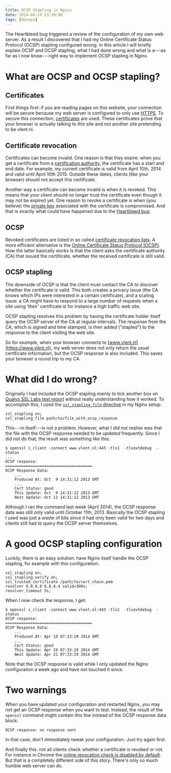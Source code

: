 ```yaml
---
title: OCSP Stapling in Nginx
date: 2014-04-19 23:39:00
tags: [devops]
---
```


The Heartbleed bug triggered a review of the configuration of my own
web server. As a result I discovered that I had my Online Certificate
Status Protocol (OCSP) stapling configured wrong. In this article I
will briefly explain OCSP and OCSP stapling, what I had done wrong and
what is a---as far as I now know---right way to implement OCSP stapling
in Nginx.

# What are OCSP and OCSP stapling?

## Certificates

First things first: if you are reading pages on this website, your
connection will be secure because my web server is configured to only
use [HTTPS](http://en.wikipedia.org/wiki/HTTP_Secure). To secure this
connection,
[certificates](http://en.wikipedia.org/wiki/X.509#Certificates) are
used. These certificates prove that your browser is actually talking
to *this* site and not another site pretending to be vlent.nl.

## Certificate revocation

Certificates can become invalid. One reason is that they expire: when
you get a certificate from a
[certification authority](http://en.wikipedia.org/wiki/Certification_authority),
the certificate has a start and end date. For example, my current
certificate is valid from April 10th, 2014 and valid until April 10th
2015. Outside these dates, clients (like your browser) should not
accept this certificate.

Another way a certificate can become invalid is when it is
revoked. This means that your client should no longer trust the
certificate even though it may not be expired yet. One reason to
revoke a certificate is when (you believe) the
[private key](http://en.wikipedia.org/wiki/Public_key_infrastructure)
associated with the certificate is compromised. And that is exactly
what could have happened due to the [Heartbleed bug](http://heartbleed.com/).

## OCSP

Revoked certificates are listed in so called
[certificate revocation lists](http://en.wikipedia.org/wiki/Certificate_Revocation_List). A
more efficient alternative is the
[Online Certificate Status Protocol (OCSP)](http://en.wikipedia.org/wiki/Online_Certificate_Status_Protocol). How
the latter basically works is that the client asks the certificate
authority (CA) that issued the certificate, whether the received
certificate is still valid.

## OCSP stapling

The downside of OCSP is that the client must contact the CA to
discover whether the certificate is valid. This both creates a privacy
issue (the CA knows which IPs were interested in a certain
certificate), and a scaling issue: a CA might have to respond to a
large number of requests when a site using 'their' certificate is for
instance a high traffic web site.

OCSP stapling resolves this problem by having the certificate holder
itself query the OCSP server of the CA at regular intervals. The
response from the CA, which is signed and time stamped, is then added
("stapled") to the response to the client visiting the web site.

So for example, when your browser connects to
[www.vlent.nl](https://www.vlent.nl), my web server does not only
return the usual certificate information, but the OCSP response is
also included. This saves your browser a round trip to my CA.


# What did I do wrong?

Originally I had included the OCSP stapling mainly to tick another box
on
[Qualys SSL Labs test report](https://www.ssllabs.com/ssltest/analyze.html?d=vlent.nl)
without really understanding how it worked. To accomplish this, I used
the
[`ssl_stapling_file` directive](http://nginx.org/en/docs/http/ngx_http_ssl_module.html#ssl_stapling_file)
in my Nginx setup:

    ssl_stapling on;
    ssl_stapling_file path/to/file_with_ocsp_response

This---in itself---is not a problem. However, what I did not realise
was that the file with the OCSP response needed to be *updated*
frequently. Since I did not do that, the result was something like
this:

    $ openssl s_client -connect www.vlent.nl:443 -tls1  -tlsextdebug  -status
    ...
    OCSP response:
    ======================================
    OCSP Response Data:
        ...
        Produced At: Oct  9 14:31:12 2013 GMT
        ...
        Cert Status: good
        This Update: Oct  9 14:31:12 2013 GMT
        Next Update: Oct 11 14:31:12 2013 GMT

Although I ran the command last week (April 2014), the OCSP response
data was still only valid until October 11th, 2013. Basically the OCSP
stapling I used was just a waste of bits since it had only been valid
for two days and clients still had to query the OCSP server
themselves.


# A good OCSP stapling configuration

Luckily, there is an easy solution: have Nginx itself handle the OCSP
stapling, for example with this configuration:

    ssl_stapling on;
    ssl_stapling_verify on;
    ssl_trusted_certificate /path/to/cert_chain.pem
    resolver 8.8.8.8 8.8.4.4 valid=300s;
    resolver_timeout 5s;

When I now check the response, I get:

    $ openssl s_client -connect www.vlent.nl:443 -tls1  -tlsextdebug  -status
    OCSP response:
    ======================================
    OCSP Response Data:
        ...
        Produced At: Apr 19 07:33:29 2014 GMT
        ...
        Cert Status: good
        This Update: Apr 19 07:33:29 2014 GMT
        Next Update: Apr 21 07:33:29 2014 GMT

Note that the OCSP response is valid while I only updated the Nginx
configuration a week ago and have not touched it since.


# Two warnings

When you have updated your configuration and restarted Nginx, you may
not get an OCSP response when you want to test. Instead, the result of
the `openssl` command might contain this line instead of the OCSP
response data block:

    OCSP response: no response sent

In that case, don't immediately tweak your configuration. Just try
again first.

And finally this: not all clients check whether a certificate is
revoked or not. For instance in Chrome the
[online revocation check is disabled by default](https://www.imperialviolet.org/2012/02/05/crlsets.html). But
that is a completely different side of this story. There's only so
much humble web server can do.
